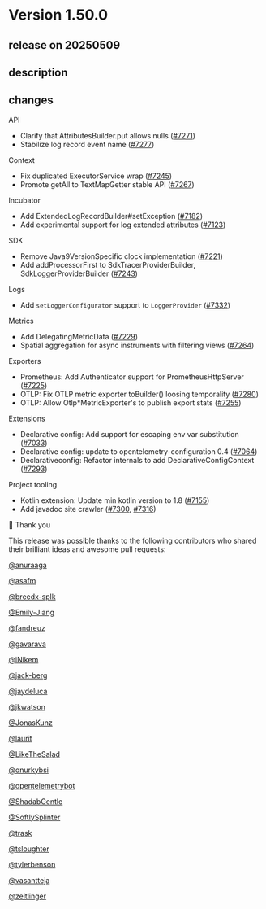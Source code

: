 # Version 1.50.0

## release on 20250509
## description
## changes
API

* Clarify that AttributesBuilder.put allows nulls (<a href="https://github.com/open-telemetry/opentelemetry-java/pull/7271" data-hovercard-type="pull_request" data-hovercard-url="/open-telemetry/opentelemetry-java/pull/7271/hovercard">#7271</a>)
* Stabilize log record event name (<a href="https://github.com/open-telemetry/opentelemetry-java/pull/7277" data-hovercard-type="pull_request" data-hovercard-url="/open-telemetry/opentelemetry-java/pull/7277/hovercard">#7277</a>)

Context

* Fix duplicated ExecutorService wrap (<a href="https://github.com/open-telemetry/opentelemetry-java/pull/7245" data-hovercard-type="pull_request" data-hovercard-url="/open-telemetry/opentelemetry-java/pull/7245/hovercard">#7245</a>)
* Promote getAll to TextMapGetter stable API (<a href="https://github.com/open-telemetry/opentelemetry-java/pull/7267" data-hovercard-type="pull_request" data-hovercard-url="/open-telemetry/opentelemetry-java/pull/7267/hovercard">#7267</a>)

Incubator

* Add ExtendedLogRecordBuilder#setException (<a href="https://github.com/open-telemetry/opentelemetry-java/pull/7182" data-hovercard-type="pull_request" data-hovercard-url="/open-telemetry/opentelemetry-java/pull/7182/hovercard">#7182</a>)
* Add experimental support for log extended attributes (<a href="https://github.com/open-telemetry/opentelemetry-java/pull/7123" data-hovercard-type="pull_request" data-hovercard-url="/open-telemetry/opentelemetry-java/pull/7123/hovercard">#7123</a>)

SDK

* Remove Java9VersionSpecific clock implementation (<a href="https://github.com/open-telemetry/opentelemetry-java/pull/7221" data-hovercard-type="pull_request" data-hovercard-url="/open-telemetry/opentelemetry-java/pull/7221/hovercard">#7221</a>)
* Add addProcessorFirst to SdkTracerProviderBuilder, SdkLoggerProviderBuilder (<a href="https://github.com/open-telemetry/opentelemetry-java/pull/7243" data-hovercard-type="pull_request" data-hovercard-url="/open-telemetry/opentelemetry-java/pull/7243/hovercard">#7243</a>)

Logs

* Add <code>setLoggerConfigurator</code> support to <code>LoggerProvider</code> (<a href="https://github.com/open-telemetry/opentelemetry-java/pull/7332" data-hovercard-type="pull_request" data-hovercard-url="/open-telemetry/opentelemetry-java/pull/7332/hovercard">#7332</a>)

Metrics

* Add DelegatingMetricData (<a href="https://github.com/open-telemetry/opentelemetry-java/pull/7229" data-hovercard-type="pull_request" data-hovercard-url="/open-telemetry/opentelemetry-java/pull/7229/hovercard">#7229</a>)
* Spatial aggregation for async instruments with filtering views (<a href="https://github.com/open-telemetry/opentelemetry-java/pull/7264" data-hovercard-type="pull_request" data-hovercard-url="/open-telemetry/opentelemetry-java/pull/7264/hovercard">#7264</a>)

Exporters

* Prometheus: Add Authenticator support for PrometheusHttpServer (<a href="https://github.com/open-telemetry/opentelemetry-java/pull/7225" data-hovercard-type="pull_request" data-hovercard-url="/open-telemetry/opentelemetry-java/pull/7225/hovercard">#7225</a>)
* OTLP: Fix OTLP metric exporter toBuilder() loosing temporality (<a href="https://github.com/open-telemetry/opentelemetry-java/pull/7280" data-hovercard-type="pull_request" data-hovercard-url="/open-telemetry/opentelemetry-java/pull/7280/hovercard">#7280</a>)
* OTLP: Allow Otlp*MetricExporter's to publish export stats (<a href="https://github.com/open-telemetry/opentelemetry-java/pull/7255" data-hovercard-type="pull_request" data-hovercard-url="/open-telemetry/opentelemetry-java/pull/7255/hovercard">#7255</a>)

Extensions

* Declarative config: Add support for escaping env var substitution (<a href="https://github.com/open-telemetry/opentelemetry-java/pull/7033" data-hovercard-type="pull_request" data-hovercard-url="/open-telemetry/opentelemetry-java/pull/7033/hovercard">#7033</a>)
* Declarative config: update to opentelemetry-configuration 0.4 (<a href="https://github.com/open-telemetry/opentelemetry-java/pull/7064" data-hovercard-type="pull_request" data-hovercard-url="/open-telemetry/opentelemetry-java/pull/7064/hovercard">#7064</a>)
* Declarativeconfig: Refactor internals to add DeclarativeConfigContext (<a href="https://github.com/open-telemetry/opentelemetry-java/pull/7293" data-hovercard-type="pull_request" data-hovercard-url="/open-telemetry/opentelemetry-java/pull/7293/hovercard">#7293</a>)

Project tooling

* Kotlin extension: Update min kotlin version to 1.8 (<a href="https://github.com/open-telemetry/opentelemetry-java/pull/7155" data-hovercard-type="pull_request" data-hovercard-url="/open-telemetry/opentelemetry-java/pull/7155/hovercard">#7155</a>)
* Add javadoc site crawler (<a href="https://github.com/open-telemetry/opentelemetry-java/pull/7300" data-hovercard-type="pull_request" data-hovercard-url="/open-telemetry/opentelemetry-java/pull/7300/hovercard">#7300</a>, <a href="https://github.com/open-telemetry/opentelemetry-java/pull/7316" data-hovercard-type="pull_request" data-hovercard-url="/open-telemetry/opentelemetry-java/pull/7316/hovercard">#7316</a>)

🙇 Thank you

This release was possible thanks to the following contributors who shared their brilliant ideas and awesome pull requests:

<a class="user-mention notranslate" data-hovercard-type="user" data-hovercard-url="/users/anuraaga/hovercard" data-octo-click="hovercard-link-click" data-octo-dimensions="link_type:self" href="https://github.com/anuraaga">@anuraaga</a>  

<a class="user-mention notranslate" data-hovercard-type="user" data-hovercard-url="/users/asafm/hovercard" data-octo-click="hovercard-link-click" data-octo-dimensions="link_type:self" href="https://github.com/asafm">@asafm</a>  

<a class="user-mention notranslate" data-hovercard-type="user" data-hovercard-url="/users/breedx-splk/hovercard" data-octo-click="hovercard-link-click" data-octo-dimensions="link_type:self" href="https://github.com/breedx-splk">@breedx-splk</a>  

<a class="user-mention notranslate" data-hovercard-type="user" data-hovercard-url="/users/Emily-Jiang/hovercard" data-octo-click="hovercard-link-click" data-octo-dimensions="link_type:self" href="https://github.com/Emily-Jiang">@Emily-Jiang</a>  

<a class="user-mention notranslate" data-hovercard-type="user" data-hovercard-url="/users/fandreuz/hovercard" data-octo-click="hovercard-link-click" data-octo-dimensions="link_type:self" href="https://github.com/fandreuz">@fandreuz</a>  

<a class="user-mention notranslate" data-hovercard-type="user" data-hovercard-url="/users/gavarava/hovercard" data-octo-click="hovercard-link-click" data-octo-dimensions="link_type:self" href="https://github.com/gavarava">@gavarava</a>  

<a class="user-mention notranslate" data-hovercard-type="user" data-hovercard-url="/users/iNikem/hovercard" data-octo-click="hovercard-link-click" data-octo-dimensions="link_type:self" href="https://github.com/iNikem">@iNikem</a>  

<a class="user-mention notranslate" data-hovercard-type="user" data-hovercard-url="/users/jack-berg/hovercard" data-octo-click="hovercard-link-click" data-octo-dimensions="link_type:self" href="https://github.com/jack-berg">@jack-berg</a>  

<a class="user-mention notranslate" data-hovercard-type="user" data-hovercard-url="/users/jaydeluca/hovercard" data-octo-click="hovercard-link-click" data-octo-dimensions="link_type:self" href="https://github.com/jaydeluca">@jaydeluca</a>  

<a class="user-mention notranslate" data-hovercard-type="user" data-hovercard-url="/users/jkwatson/hovercard" data-octo-click="hovercard-link-click" data-octo-dimensions="link_type:self" href="https://github.com/jkwatson">@jkwatson</a>  

<a class="user-mention notranslate" data-hovercard-type="user" data-hovercard-url="/users/JonasKunz/hovercard" data-octo-click="hovercard-link-click" data-octo-dimensions="link_type:self" href="https://github.com/JonasKunz">@JonasKunz</a>  

<a class="user-mention notranslate" data-hovercard-type="user" data-hovercard-url="/users/laurit/hovercard" data-octo-click="hovercard-link-click" data-octo-dimensions="link_type:self" href="https://github.com/laurit">@laurit</a>  

<a class="user-mention notranslate" data-hovercard-type="user" data-hovercard-url="/users/LikeTheSalad/hovercard" data-octo-click="hovercard-link-click" data-octo-dimensions="link_type:self" href="https://github.com/LikeTheSalad">@LikeTheSalad</a>  

<a class="user-mention notranslate" data-hovercard-type="user" data-hovercard-url="/users/onurkybsi/hovercard" data-octo-click="hovercard-link-click" data-octo-dimensions="link_type:self" href="https://github.com/onurkybsi">@onurkybsi</a>  

<a class="user-mention notranslate" data-hovercard-type="user" data-hovercard-url="/users/opentelemetrybot/hovercard" data-octo-click="hovercard-link-click" data-octo-dimensions="link_type:self" href="https://github.com/opentelemetrybot">@opentelemetrybot</a>  

<a class="user-mention notranslate" data-hovercard-type="user" data-hovercard-url="/users/ShadabGentle/hovercard" data-octo-click="hovercard-link-click" data-octo-dimensions="link_type:self" href="https://github.com/ShadabGentle">@ShadabGentle</a>  

<a class="user-mention notranslate" data-hovercard-type="user" data-hovercard-url="/users/SoftlySplinter/hovercard" data-octo-click="hovercard-link-click" data-octo-dimensions="link_type:self" href="https://github.com/SoftlySplinter">@SoftlySplinter</a>  

<a class="user-mention notranslate" data-hovercard-type="user" data-hovercard-url="/users/trask/hovercard" data-octo-click="hovercard-link-click" data-octo-dimensions="link_type:self" href="https://github.com/trask">@trask</a>  

<a class="user-mention notranslate" data-hovercard-type="user" data-hovercard-url="/users/tsloughter/hovercard" data-octo-click="hovercard-link-click" data-octo-dimensions="link_type:self" href="https://github.com/tsloughter">@tsloughter</a>  

<a class="user-mention notranslate" data-hovercard-type="user" data-hovercard-url="/users/tylerbenson/hovercard" data-octo-click="hovercard-link-click" data-octo-dimensions="link_type:self" href="https://github.com/tylerbenson">@tylerbenson</a>  

<a class="user-mention notranslate" data-hovercard-type="user" data-hovercard-url="/users/vasantteja/hovercard" data-octo-click="hovercard-link-click" data-octo-dimensions="link_type:self" href="https://github.com/vasantteja">@vasantteja</a>  

<a class="user-mention notranslate" data-hovercard-type="user" data-hovercard-url="/users/zeitlinger/hovercard" data-octo-click="hovercard-link-click" data-octo-dimensions="link_type:self" href="https://github.com/zeitlinger">@zeitlinger</a>

